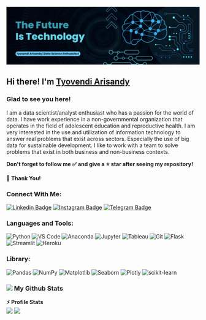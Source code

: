 ![Banner Image](https://github.com/Tyovendiarisandy/Tyovendiarisandy/blob/main/image/Blue%20Geometric%20Technology%20LinkedIn%20Banner.png)

## Hi there! I'm [Tyovendi Arisandy](https://github.com/Tyovendiarisandy/)

### Glad to see you here!
I am a data scientist/analyst enthusiast who has a passion for the world of data. I have work experience in a non-governmental organization that operates in the field of adolescent education and reproductive health. I am very interested in the use and utilization of information technology to answer real problems that exist across sectors. Especially the use of big data for sustainable development. I like to work with a team to solve problems that exist in both business and non-business contexts.

**Don't forget to follow me ✅ and give a ⭐ star after seeing my repository!**

**👏 Thank You!**

### Connect With Me:
[![Linkedin Badge](https://img.shields.io/badge/-LinkedIn-0e76a8?style=flat&logo=Linkedin&logoColor=white)](https://linkedin.com/in/tyovendiarisandy)
[![Instagram Badge](https://img.shields.io/badge/-Instagram-e4405f?style=flat&logo=Instagram&logoColor=white)](https://instagram.com/tyovendiarisandy)
[![Telegram Badge](https://img.shields.io/badge/-Telegram-0088cc?style=flat-square&logo=Telegram&logoColor=white)](https://t.me/Tyovendiarisandy)

### Languages and Tools:
![Python](http://img.shields.io/badge/-Python-3776AB?style=flat&logo=python&logoColor=ffffff)
![VS Code](http://img.shields.io/badge/-VSCode-007ACC?style=flat&logo=visual-studio-code&logoColor=ffffff)
![Anaconda](http://img.shields.io/badge/-Anaconda-32CD32?style=flat&logo=anaconda&logoColor=ffffff)
![Jupyter](https://img.shields.io/badge/-Jupyter-%23F05040?style=flat&logo=jupyter&logoColor=ffffff)
![Tableau](http://img.shields.io/badge/-Tableau-1F4788?style=flat&logo=tableau&logoColor=ffffff)
![Git](https://img.shields.io/badge/-Git-%23F05032?style=flat&logo=git&logoColor=%23ffffff)
![Flask](https://img.shields.io/badge/-Flask-000000?style=flat&logo=flask&logoColor=ffffff)
![Streamlit](https://img.shields.io/badge/-Streamlit-FF4B4B?style=flat&logo=streamlit&logoColor=ffffff)
![Heroku](https://img.shields.io/badge/-Heroku-%23430098?style=flat&logo=heroku&logoColor=ffffff)

### Library:
![Pandas](https://img.shields.io/badge/pandas-%23150458.svg?style=flat&logo=pandas&logoColor=white)
![NumPy](https://img.shields.io/badge/numpy-%23013243.svg?style=flat&logo=numpy&logoColor=white)
![Matplotlib](https://img.shields.io/badge/-Matplotlib-red)
![Seaborn](https://img.shields.io/badge/-Seaborn-blue)
![Plotly](https://img.shields.io/badge/Plotly-%233F4F75.svg?style=flat&logo=plotly&logoColor=white)
![scikit-learn](https://img.shields.io/badge/scikit--learn-%23F7931E.svg?style=flat&logo=scikit-learn&logoColor=white)

### <img src = "https://i.pinimg.com/originals/65/c4/f4/65c4f452571be1261e9c623f7da488ac.gif" width = 35px> My Github Stats

<b>⚡ Profile Stats</b>
<br /> <img height="180em" src="https://github-readme-stats.vercel.app/api?username=Tyovendiarisandy&show_icons=true&hide_border=true&&count_private=true&include_all_commits=true" />
<img height="180em" src="https://github-readme-stats.vercel.app/api/top-langs/?username=Tyovendiarisandy&show_icons=true&hide_border=true&layout=compact&langs_count=8"/>

